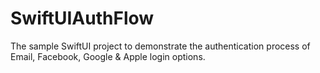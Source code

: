 # SwiftUIAuthFlow
The sample SwiftUI project to demonstrate the authentication process of Email, Facebook, Google &amp; Apple login options.
